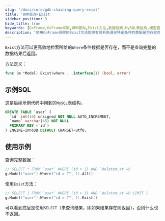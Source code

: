 ```yaml
---
slug: '/docs/core/gdb-chaining-query-exist'
title: 'ORM查询-Exist'
sidebar_position: 3
hide_title: true
keywords: [GoFrame,GoFrame框架,ORM查询,Exist方法,数据检索,MySQL表结构,模型查询,Where条件,Go语言,查询效率]
description: '使用GoFrame框架的Exist方法能够有效判断满足特定条件的数据是否存在而无需获取完整数据结果。配合MySQL表结构，通过SELECT 1方式提升查询效率，降低不必要的数据传输。本文包含方法定义、MySQL表结构示例及实际使用情境，帮助开发者更好地优化模型查询环节。'
---
```


`Exist`方法可以更高效地检索所给的`Where`条件数据是否存在，而不是查询完整的数据结果后返回。

方法定义：
```go
func (m *Model) Exist(where ...interface{}) (bool, error)
```

## 示例SQL
这是后续示例代码中用到的`MySQL`表结构。

```sql
CREATE TABLE `user` (
  `id` int(10) unsigned NOT NULL AUTO_INCREMENT,
  `name` varchar(45) NOT NULL
  PRIMARY KEY (`id`)
) ENGINE=InnoDB DEFAULT CHARSET=utf8;
```

## 使用示例

查询完整数据：
```go
// SELECT * FROM `user` WHERE (id > 1) AND `deleted_at`=0
g.Model("user").Where("id > ?", 1).All()
```

使用`Exist`方法：
```go
// SELECT 1 FROM `user` WHERE (id > 1) AND `deleted_at`=0 LIMIT 1
g.Model("user").Where("id > ?", 1).Exist()
```

可以看到底层是使用`SELECT 1`来查询结果，即如果结果存在则返回`1`，否则什么也不返回。